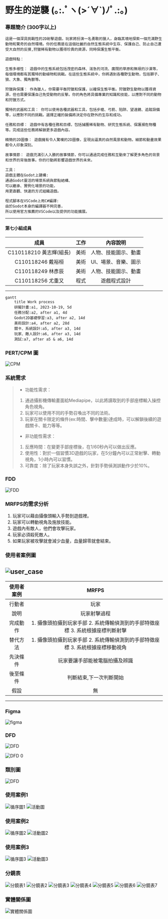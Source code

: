 
# 野生的逆襲 (｡:.ﾟヽ(>´∀`)ﾉﾟ.:｡)   

### 專題簡介 (300字以上)

```
這是一個深具挑戰性的2D射擊遊戲，玩家將扮演一名勇敢的獵人，身臨其境地探索一個充滿野生動物和驚奇的自然環境。你的任務是在這個壯麗的自然生態系統中生存、保護自己、防止自己遭受大自然的反撲,狩獵稀有動物以獲得珍貴的資源，同時保護生態平衡。

遊戲特點：

生態多樣性： 遊戲中的生態系統包括茂密的森林、湍急的河流、廣闊的草原和無垠的沙漠等，每個環境都有其獨特的動植物和挑戰。在這些生態系統中，你將遇到各種野生動物，包括獅子、狼、大象、獨角獸等。

狩獵與保護： 作為獵人，你需要平衡狩獵和保護，以確保生態平衡。狩獵野生動物以獲得資源，但也需要保護自己免受動物的反擊。你的角色將具備專業的知識和技能，以應對不同的動物和狩獵方式。

獨特的武器和工具： 你可以使用各種武器和工具，包括步槍、弓箭、陷阱、望遠鏡、追蹤設備等，以應對不同的挑戰。選擇正確的裝備將決定你在野外的生存和成功。

任務和目標： 遊戲中有各種任務和目標，包括捕獲稀有動物、研究生態系統、保護瀕危物種等。完成這些任務將解鎖更多遊戲內容。

精簡的2D圖像： 遊戲擁有令人驚嘆的2D圖像，呈現出逼真的自然風景和動物。細節和動畫效果都令人印象深刻。

故事情節： 遊戲充滿引人入勝的故事情節，你可以通過完成任務和互動來了解更多角色的背景和世界的背後故事。你的行動將影響遊戲世界的未來。

```


```
工具：
遊戲主體在Godot上建構:
通過Godot靈活的場景系統與節點結構、
可以繼承、實例化場景的功能，
用更直觀、快速的方式組織遊戲。

程式腳本在VSCode上用C#編譯:
由於Godot本身的編譯器不夠完善，
所以使用官方推薦的VSCode以及提供的功能擴展。
```
---
#### 第七小組成員 
|成員|工作|內容說明|
|:-------------:|:-------------:|:-------------:|
|C110118210 黃志輝(組長)|美術|人物、技能圖示、動畫|
|C110118246 戴裕桓|美術|UI、場景、音樂、圖示|
|C110118249 林彥辰|美術|人物、技能圖示、動畫|
|C110118256 尤重又|程式|遊戲程式設計|
---
```mermaid
gantt
    title Work process
    研擬計畫:a1, 2023-10-19, 5d
    任務分配:a2, after a1, 4d
    Godot2D基礎學習:a3, after a2, 14d
    美術設計:a4, after a2, 28d
    關卡、系統設計:a5, after a3, 14d
    玩家、敵人設計:a6, after a3, 14d
    測試:a7, after a5 & a6, 14d
```
### PERT/CPM 圖
![CPM](CPM.png "CPM")
### 系統需求
> * 功能性需求：
> 1. 通過攝影機傳輸畫面給Mediapipe，以此將讀取到的手部座標輸入操控角色視角。
> 2. 玩家可以使用不同的手勢召喚出不同的法術。
> 3. 玩家在關卡限定的條件(ex:時間、擊中數量)達成時，可以解鎖後續的遊戲關卡、能力等等。
> * 非功能性需求：
> 1. 反應時間：在變更手部座標後，在1/60秒內可以做出反應。
> 2. 使用性：對於一個習慣3D遊戲的玩家，在5分鐘內可以正常射擊、轉動視角，1小時內可以習慣。
> 3. 可靠度：除了玩家本身失誤之外，針對手勢偵測誤動作少於10%。
### FDD
![FDD](FDD.drawio.png "FDD")
### MRFPS的需求分析
1. 玩家可以藉由攝像頭輸入手勢到遊戲裡。
2. 玩家可以轉動視角及施放技能。
3. 遊戲內有敵人，他們會攻擊玩家。
4. 玩家必須殺死敵人。
5. 如果玩家被攻擊就會減少血量，血量歸零就會結束。
### 使用者案例圖
![user_case](user_case.drawio.png "user_case")
---
|使用者案例|MRFPS|
|:-------------:|:-------------:|
|行動者|玩家|
|說明|玩家射擊過程|
|完成動作|1. 攝像頭拍攝到玩家手部 2. 系統傳輸偵測到的手部特徵座標 3. 系統根據座標判斷射擊|
|替代方法|1. 攝像頭拍攝到玩家手部 2. 系統傳輸偵測到的手部特徵座標 3. 系統根據座標移動視角|
|先決條件|玩家要讓手部能被電腦拍攝及辨識|
|後至條件|判斷結束,下一次判斷開始|
|假設|無|
---
### Figma

![figma](figma.png "figma")
### DFD

![DFD](DFD.jpg "DFD")

![DFD 0](DFD0.png "DFD 0")

### 類別圖
![DFD](類別圖.jpg "類別圖")

### 使用案例1
![循序圖1](循序圖1.png "循序圖1")
![活動圖](活動圖.jpg "活動圖")
### 使用案例2
![循序圖2](循序圖2.png "循序圖2")
![活動圖2](活動圖2.jpg "活動圖2")
### 使用案例3
![循序圖3](循序圖3.png "循序圖3")
![活動圖3](活動圖3.jpg "活動圖")


### 分鏡表
![分鏡表1](分鏡表1.jpg "分鏡表1")
![分鏡表2](分鏡表2.jpg "分鏡表2")
![分鏡表3](分鏡表3.jpg "分鏡表3")
![分鏡表4](分鏡表4.jpg "分鏡表4")
![分鏡表5](分鏡表5.jpg "分鏡表5")
![分鏡表6](分鏡表6.jpg "分鏡表6")
![分鏡表7](分鏡表7.jpg "分鏡表7")

### 實體關係圖
![實體關係圖](實體關係圖.jpg "實體關係圖")
